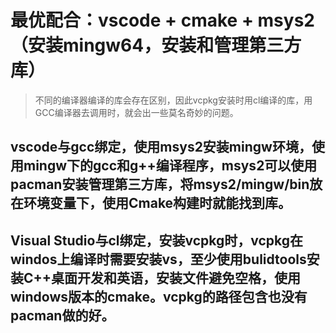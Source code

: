 # 最优配合：vscode + cmake + msys2（安装mingw64，安装和管理第三方库）

 >不同的编译器编译的库会存在区别，因此vcpkg安装时用cl编译的库，用GCC编译器去调用时，就会出一些莫名奇妙的问题。

## vscode与gcc绑定，使用msys2安装mingw环境，使用mingw下的gcc和g++编译程序，msys2可以使用pacman安装管理第三方库，将msys2/mingw/bin放在环境变量下，使用Cmake构建时就能找到库。

## Visual Studio与cl绑定，安装vcpkg时，vcpkg在windos上编译时需要安装vs，至少使用bulidtools安装C++桌面开发和英语，安装文件避免空格，使用windows版本的cmake。vcpkg的路径包含也没有pacman做的好。